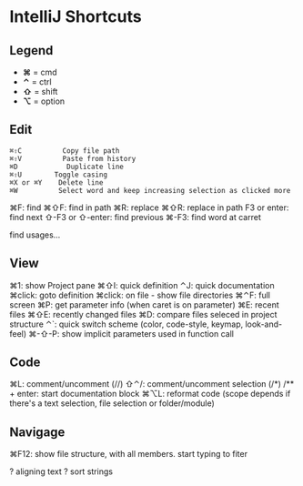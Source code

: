 # IntelliJ Shortcuts

## Legend

* **⌘** = cmd
* **⌃** = ctrl
* **⇧** = shift
* **⌥** = option

## Edit

```
⌘⇧C          Copy file path
⌘⇧V          Paste from history
⌘D            Duplicate line
⌘⇧U        Toggle casing
⌘X or ⌘Y    Delete line
⌘W          Select word and keep increasing selection as clicked more
```

⌘F:          find
⌘⇧F:    find in path
⌘R:          replace
⌘⇧R:    replace in path
F3 or enter:    find next
⇧-F3 or ⇧-enter: find previous
⌘-F3:         find word at carret

find usages...

## View

⌘1:          show Project pane
⌘⇧I:    quick definition
⌃J:         quick documentation
⌘click:      goto definition
⌘click:      on file - show file directories
⌘⌃F:     full screen
⌘P:          get parameter info (when caret is on parameter)
⌘E:          recent files
⌘⇧E:    recently changed files
⌘D:          compare files seleced in project structure
⌃`:         quick switch scheme (color, code-style, keymap, look-and-feel)
⌘-⇧-P:    show implicit parameters used in function call

## Code

⌘L: comment/uncomment (//)
⇧⌃/: comment/uncomment selection (/*)
/** + enter: start documentation block
⌘⌥L: reformat code (scope depends if there's a text selection, file selection or folder/module)

## Navigage

⌘F12: show file structure, with all members. start typing to fiter


? aligning text
? sort strings